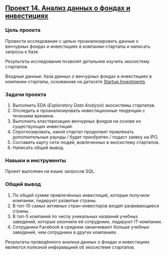 ## [Проект 14. Анализ данных о фондах и инвестициях](14-analysis-of-data-on-funds-and-investments--basic-sql.ipynb)


### Цель проекта

Провести исследование с целью проанализировать данные о венчурных фондах и инвестициях в компании-стартапы и написать запросы к базе.

Результаты исследования позволят детальнее изучить экосистему стартапов.

Входные данные: база данных о венчурных фондах и инвестициях в компании-стартапы, основанная на датасете [Startup Investments](https://www.kaggle.com/datasets/justinas/startup-investments).


### Задачи проекта

1. Выполнить EDA (*Exploratory Data Analysis*) экосистемы стартапов.
2. Отследить и проанализировать инвестиционные тенденции с течением времени.
3. Выполнить кластеризацию венчурных фондов на основе их существующих инвестиций.
4. Спрогнозировать, какой стартап продолжит привлекать дополнительные раунды / будет приобретен / подаст заявку на IPO.
5. Составить карту сети людей, вовлеченных в экосистему стартапов.
6. Написать общий вывод.


### Навыки и инструменты

Проект выполнен на языке запросов SQL.


### Общий вывод

1. По общей сумме привлечённых инвестиций, которые получили компании, лидируют развитые страны.
2. В топ-10 самых активных стран-инвесторов входят развивающиеся страны.
3. В топ-5 компаний по числу уникальных названий учебных заведений,  которые окончили её сотрудники, лидируют IT-компании.
4. Сотрудники Facebook в среднем заканчивают больше учебных заведений, чем сотрудники в других компаниях.

Результаты проведённого анализа данных о фондах и инвестициях являются полезной информацией об экосистеме стартапов.
